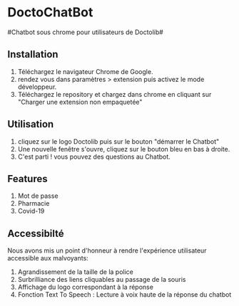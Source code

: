 # DoctoChatBot
#Chatbot sous chrome pour utilisateurs de Doctolib#

## Installation
1. Téléchargez le navigateur Chrome de Google.
2. rendez vous dans paramètres > extension puis activez le mode développeur.
3. Téléchargez le repository et chargez dans chrome en cliquant sur "Charger une extension non empaquetée"

## Utilisation
1. cliquez sur le logo Doctolib puis sur le bouton "démarrer le Chatbot"
2. Une nouvelle fenêtre s'ouvre, cliquez sur le bouton bleu en bas à droite.
3. C'est parti ! vous pouvez des questions au Chatbot.

## Features
1. Mot de passe
2. Pharmacie
3. Covid-19

## Accessibilté
Nous avons mis un point d'honneur à rendre l'expérience utilisateur accessible aux malvoyants:
1. Agrandissement de la taille de la police
2. Surbrilliance des liens cliquables au passage de la souris
3. Affichage du logo correspondant à la réponse
4. Fonction Text To Speech : Lecture à voix haute de la réponse du chatbot

